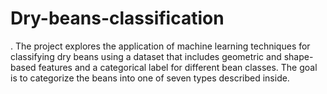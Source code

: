 # Dry-beans-classification
. The project explores the application of machine learning techniques for classifying dry beans using a dataset that includes geometric and shape-based features and a categorical label for different bean classes. The goal is to categorize the beans into one of seven types described inside.
